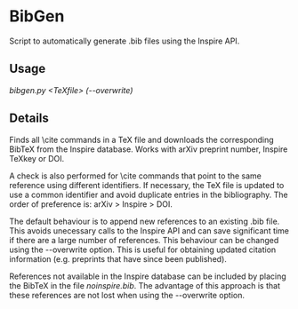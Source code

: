 # BibGen
Script to automatically generate .bib files using the Inspire API.

## Usage
*bibgen.py \<TeXfile\> (--overwrite)*

## Details
Finds all \cite commands in a TeX file and downloads the corresponding BibTeX from the Inspire database.
Works with arXiv preprint number, Inspire TeXkey or DOI.

A check is also performed for \cite commands that point to the same reference using different identifiers. If necessary, the TeX file is updated to use a common identifier and avoid duplicate entries in the bibliography. The order of preference is: arXiv > Inspire > DOI.

The default behaviour is to append new references to an existing .bib file. This avoids unecessary calls to the Inspire API and can save significant time if there are a large number of references.
This behaviour can be changed using the --overwrite option. This is useful for obtaining updated citation information (e.g. preprints that have since been published).

References not available in the Inspire database can be included by placing the BibTeX in the file *noinspire.bib*. The advantage of this approach is that these references are not lost when using the --overwrite option. 
